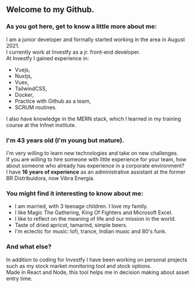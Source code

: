 ## Welcome to my Github.

### As you got here, get to know a little more about me:

I am a junior developer and formally started working in the area in August 2021. <br />I currently work at Investfy as a jr. front-end developer. <br />At Investfy I gained experience in: <br />

* Vuejs,
* Nuxtjs,
* Vuex,
* TailwindCSS, 
* Docker,
* Practice with Github as a team,
* SCRUM routines.

I also have knowledge in the MERN stack, which I learned in my training course at the Infnet institute.<br />

### I'm 43 years old (I'm young but mature). 
I'm very willing to learn new technologies and take on new challenges. <br/>
If you are willing to hire someone with little experience for your team, how about someone who already has experience in a corporate environment?<br/>
I have **16 years of experience** as an administrative assistant at the former BR Distribuidora, now Vibra Energia. 


### You might find it interesting to know about me:
* I am married, with 3 teenage children. I love my family.
* I like Magic The Gathering, King Of Fighters and Microsoft Excel.
* I like to reflect on the meaning of life and our mission in the world.
* Taste of dried apricot, tamarind, simple beers.
* I'm eclectic for music: lofi, trance, Indian music and 80's funk.

### And what else?
In addition to coding for Investfy I have been working on personal projects such as my stock market monitoring tool and stock options.<br />
Made in React and Node, this tool helps me in decision making about asset entry time.
